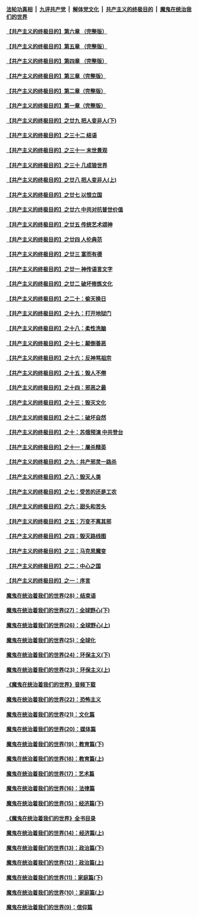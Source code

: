

####  [法轮功真相](../../../../basic/blob/master/README.md?t=05310803) &nbsp;|&nbsp; [九评共产党](../../../../9ping.md/blob/master/README.md?t=05310803) &nbsp;|&nbsp; [解体党文化](../../../../jtdwh.md/blob/master/README.md?t=05310803)  &nbsp;|&nbsp; [共产主义的终极目的](../../../../gczydzjmd.md/blob/master/README.md?t=05310803) &nbsp;|&nbsp; [魔鬼在统治我们的世界](../../../../mgztzwmdsj.md/blob/master/README.md?t=05310803) 

#### [【共产主义的终极目的】第六章 （完整版）](../pages/nsc422/n11428913.md?t=05310803) 

#### [【共产主义的终极目的】第五章 （完整版）](../pages/nsc422/n11428912.md?t=05310803) 

#### [【共产主义的终极目的】第四章 （完整版）](../pages/nsc422/n11428907.md?t=05310803) 

#### [【共产主义的终极目的】第三章（完整版）](../pages/nsc422/n11428848.md?t=05310803) 

#### [【共产主义的终极目的】第二章（完整版）](../pages/nsc422/n11428831.md?t=05310803) 

#### [【共产主义的终极目的】第一章（完整版）](../pages/nsc422/n11417651.md?t=05310803) 

#### [【共产主义的终极目的】之廿九 把人变非人(下)](../pages/nsc422/n11344140.md?t=05310803) 

#### [【共产主义的终极目的】之三十二 结语](../pages/nsc422/n11360535.md?t=05310803) 

#### [【共产主义的终极目的】之三十一 末世景观](../pages/nsc422/n11351129.md?t=05310803) 

#### [【共产主义的终极目的】之三十 几成狼世界](../pages/nsc422/n11348280.md?t=05310803) 

#### [【共产主义的终极目的】之廿八 把人变非人(上)](../pages/nsc422/n11340492.md?t=05310803) 

#### [【共产主义的终极目的】之廿七 以恨立国](../pages/nsc422/n11336944.md?t=05310803) 

#### [【共产主义的终极目的】之廿六 中共对抗普世价值](../pages/nsc422/n11324785.md?t=05310803) 

#### [【共产主义的终极目的】之廿五 传统艺术颂神](../pages/nsc422/n11296396.md?t=05310803) 

#### [【共产主义的终极目的】之廿四 人伦典范](../pages/nsc422/n11296397.md?t=05310803) 

#### [【共产主义的终极目的】之廿三 富而有德](../pages/nsc422/n11283598.md?t=05310803) 

#### [【共产主义的终极目的】之廿一 神传语言文字](../pages/nsc422/n11263265.md?t=05310803) 

#### [【共产主义的终极目的】之廿二 破坏修炼文化](../pages/nsc422/n11245728.md?t=05310803) 

#### [【共产主义的终极目的】之二十：偷天换日](../pages/nsc422/n11238846.md?t=05310803) 

#### [【共产主义的终极目的】之十九：打开地狱门](../pages/nsc422/n11206376.md?t=05310803) 

#### [【共产主义的终极目的】之十八：柔性洗脑](../pages/nsc422/n11199994.md?t=05310803) 

#### [【共产主义的终极目的】之十七：颠倒善恶](../pages/nsc422/n11179782.md?t=05310803) 

#### [【共产主义的终极目的】之十六：反神骂祖宗](../pages/nsc422/n11166798.md?t=05310803) 

#### [【共产主义的终极目的】之十五：毁人不倦](../pages/nsc422/n11166792.md?t=05310803) 

#### [【共产主义的终极目的】之十四：邪恶之最](../pages/nsc422/n11150249.md?t=05310803) 

#### [【共产主义的终极目的】之十三：毁灭文化](../pages/nsc422/n11135227.md?t=05310803) 

#### [【共产主义的终极目的】之十二：破坏自然](../pages/nsc422/n11135214.md?t=05310803) 

#### [【共产主义的终极目的】之十：苏俄预演 中共登台](../pages/nsc422/n11118424.md?t=05310803) 

#### [【共产主义的终极目的】之十一：屠杀精英](../pages/nsc422/n11118442.md?t=05310803) 

#### [【共产主义的终极目的】之九：共产邪灵一路杀](../pages/nsc422/n11114139.md?t=05310803) 

#### [【共产主义的终极目的】之八：毁灭人类](../pages/nsc422/n11108503.md?t=05310803) 

#### [【共产主义的终极目的】之七：受苦的还是工农](../pages/nsc422/n11101809.md?t=05310803) 

#### [【共产主义的终极目的】之六：甜头和苦头](../pages/nsc422/n11096971.md?t=05310803) 

#### [【共产主义的终极目的】之五：万变不离其邪](../pages/nsc422/n11091285.md?t=05310803) 

#### [【共产主义的终极目的】之四：毁灭路线图](../pages/nsc422/n11086284.md?t=05310803) 

#### [【共产主义的终极目的】之三：马克思魔变](../pages/nsc422/n11061941.md?t=05310803) 

#### [【共产主义的终极目的】之二：中心之国](../pages/nsc422/n11047728.md?t=05310803) 

#### [【共产主义的终极目的】之一：序言](../pages/nsc422/n11086077.md?t=05310803) 

#### [魔鬼在统治着我们的世界(28)：结束语](../pages/nsc422/n10936246.md?t=05310803) 

#### [魔鬼在统治着我们的世界(27)：全球野心(下)](../pages/nsc422/n10928319.md?t=05310803) 

#### [魔鬼在统治着我们的世界(26)：全球野心(上)](../pages/nsc422/n10900318.md?t=05310803) 

#### [魔鬼在统治着我们的世界(25)：全球化](../pages/nsc422/n10788205.md?t=05310803) 

#### [魔鬼在统治着我们的世界(24)：环保主义(下)](../pages/nsc422/n10695307.md?t=05310803) 

#### [魔鬼在统治着我们的世界(23)：环保主义(上)](../pages/nsc422/n10688613.md?t=05310803) 

#### [《魔鬼在统治着我们的世界》音频下载](../pages/nsc422/n10635553.md?t=05310803) 

#### [魔鬼在统治着我们的世界(22)：恐怖主义](../pages/nsc422/n10614727.md?t=05310803) 

#### [魔鬼在统治着我们的世界(21)：文化篇](../pages/nsc422/n10597706.md?t=05310803) 

#### [魔鬼在统治着我们的世界(20)：媒体篇](../pages/nsc422/n10586579.md?t=05310803) 

#### [魔鬼在统治着我们的世界(19)：教育篇(下)](../pages/nsc422/n10564808.md?t=05310803) 

#### [魔鬼在统治着我们的世界(18)：教育篇(上)](../pages/nsc422/n10526970.md?t=05310803) 

#### [魔鬼在统治着我们的世界(17)：艺术篇](../pages/nsc422/n10499093.md?t=05310803) 

#### [魔鬼在统治着我们的世界(16)：法律篇](../pages/nsc422/n10485969.md?t=05310803) 

#### [魔鬼在统治着我们的世界(15)：经济篇(下)](../pages/nsc422/n10469975.md?t=05310803) 

#### [《魔鬼在统治着我们的世界》全书目录](../pages/nsc422/n10464261.md?t=05310803) 

#### [魔鬼在统治着我们的世界(14)：经济篇(上)](../pages/nsc422/n10457370.md?t=05310803) 

#### [魔鬼在统治着我们的世界(13)：政治篇(下)](../pages/nsc422/n10448270.md?t=05310803) 

#### [魔鬼在统治着我们的世界(12)：政治篇(上)](../pages/nsc422/n10444576.md?t=05310803) 

#### [魔鬼在统治着我们的世界(11)：家庭篇(下)](../pages/nsc422/n10440961.md?t=05310803) 

#### [魔鬼在统治着我们的世界(10)：家庭篇(上)](../pages/nsc422/n10435448.md?t=05310803) 

#### [魔鬼在统治着我们的世界(9)：信仰篇](../pages/nsc422/n10432159.md?t=05310803) 

